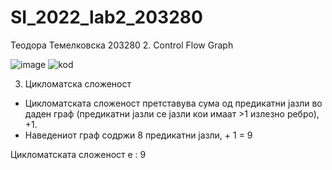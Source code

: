 # SI_2022_lab2_203280
Теодора Темелковска 203280
2. Control Flow Graph

![image](https://user-images.githubusercontent.com/85082180/171946936-e406e9fa-0537-44c0-b9f4-0badc4cfc9f7.png)
![kod](https://user-images.githubusercontent.com/85082180/171947286-03829959-c77a-4a21-aa23-d881fa4469a0.png)


3. Цикломатска сложеност
- Цикломатската сложеност претставува сума од предикатни јазли во даден граф
(предикатни јазли се јазли кои имаат >1 излезно ребро), +1.
- Наведениот граф содржи 8 предикатни јазли, + 1 = 9

Цикломатската сложеност е : 9
    
